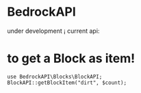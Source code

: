 # BedrockAPI
under development ¡
current api:
# to get a Block as item!
```
use BedrockAPI\Blocks\BlockAPI;
BlockAPI::getBlockItem("dirt", $count);
```
